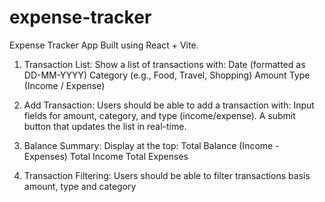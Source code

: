 # expense-tracker

Expense Tracker App Built using React + Vite.

1. Transaction List:
Show a list of transactions with:
Date (formatted as DD-MM-YYYY)
Category (e.g., Food, Travel, Shopping)
Amount
Type (Income / Expense)

2. Add Transaction:
Users should be able to add a transaction with:
Input fields for amount, category, and type (income/expense).
A submit button that updates the list in real-time.

3. Balance Summary:
Display at the top:
Total Balance (Income - Expenses)
Total Income
Total Expenses

4. Transaction Filtering:
Users should be able to filter transactions basis amount, type and category

